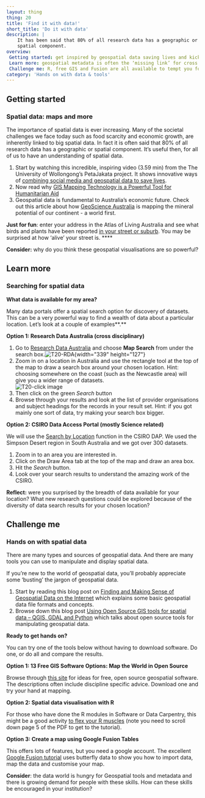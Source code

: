 ```yaml
---
layout: thing
thing: 20
title: 'Find it with data!'
short_title: 'Do it with data'
description: |
    It has been said that 80% of all research data has a geographic or
    spatial component.
overview:
 Getting started: get inspired by geospatial data saving lives and kick starting our economy
 Learn more: geospatial metadata is often the ‘missing link’ for cross disciplinary studies - find out how to fill in this missing link
 Challenge me: R, free GIS and Fusion are all available to tempt you for this Thing!
category: 'Hands on with data & tools'
---
```

## Getting started
### Spatial data: maps and more

The importance of spatial data is ever increasing. Many of the societal
challenges we face today such as food scarcity and economic growth, are
inherently linked to big spatial data. In fact it is often said that 80%
of all research data has a geographic or spatial component. It’s useful
then, for all of us to have an understanding of spatial data.

1.  Start by watching this incredible, inspiring video (3.59 min) from
    the The University of Wollongong’s PetaJakata project. It shows
    innovative ways of [combining social media and geospatial data to
    save lives](https://youtu.be/6v7BO8_rhWI).
2.  Now read why [GIS Mapping Technology is a Powerful Tool for
    Humanitarian
    Aid](https://www.directrelief.org/2013/07/why-mapping-technology-is-a-powerful-tool-for-humanitarian-aid/)
3.  Geospatial data is fundamental to Australia’s economic future. Check
    out this article about how [GeoScience
    Australia](http://www.ga.gov.au/news-events/news/latest-news/continental-scale-mapping-of-mineral-potential-wins-top-award)
    is mapping the mineral potential of our continent - a world first.

**Just for fun**: enter your address in the Atlas of Living Australia
and see what birds and plants have been reported [in your street or
suburb](https://biocache.ala.org.au/explore/your-area "ALA: Explore Your Area").
You may be surprised at how ‘alive’ your street is. ****

**Consider:** why do you think these geospatial visualisations are so
powerful?

## Learn more
### Searching for spatial data

**What data is available for my area?**

Many data portals offer a spatial search option for discovery of
datasets. This can be a very powerful way to find a wealth of data about
a particular location. Let’s look at a couple of examples**.**

**Option 1: Research Data Australia (cross disciplinary)**

1.  Go to [Research Data Australia](https://researchdata.ands.org.au/)
    and choose **Map Search** from under the search
    box.![T20-RDA](https://www.ands.org.au/__data/assets/image/0012/577983/rda.png){width="339"
    height="127"}
2.  Zoom in on a location in Australia and use the rectangle tool at the
    top of the map to draw a search box around your chosen location.
    Hint: choosing somewhere on the coast (such as the Newcastle area)
    will give you a wider range of datasets.\
    ![T20-click
    image](https://www.ands.org.au/__data/assets/image/0011/577982/click.png)
3.  Then click on the green *Search* button
4.  Browse through your results and look at the list of provider
    organisations and subject headings for the records in your result
    set. Hint: if you got mainly one sort of data, try making your
    search box bigger.

**Option 2: CSIRO Data Access Portal (mostly Science related)**

We will use the [Search by
Location](https://data.csiro.au/dap/searchByLocation) function in the
CSIRO DAP. We used the Simpson Desert region in South Australia and we
got over 300 datasets.

1.  Zoom in to an area you are interested in.
2.  Click on the Draw Area tab at the top of the map and draw an area
    box.
3.  Hit the *Search* button.
4.  Look over your search results to understand the amazing work of the
    CSIRO.

**Reflect:** were you surprised by the breadth of data available for
your location? What new research questions could be explored because of
the diversity of data search results for your chosen location?

## Challenge me
### Hands on with spatial data

There are many types and sources of geospatial data. And there are many
tools you can use to manipulate and display spatial data.

If you’re new to the world of geospatial data, you’ll probably
appreciate some ‘busting’ the jargon of geospatial data.

1.  Start by reading this blog post on [Finding and Making Sense of
    Geospatial Data on the
    Internet](https://blog.openshift.com/finding-and-making-sense-of-geospatial-data-on-the-internet/)
    which explains some basic geospatial data file formats and concepts.
2.  Browse down this blog post [Using Open Source GIS tools for spatial
    data – QGIS, GDAL and
    Python](https://blog.openshift.com/using-open-source-gis-tools-for-spatial-data-qgis-gdal-python/)
    which talks about open source tools for manipulating geospatial
    data.

**Ready to get hands on?**

You can try one of the tools below without having to download software.
Do one, or do all and compare the results.

**Option 1: 13 Free GIS Software Options: Map the World in Open Source**

Browse through [this site](http://gisgeography.com/free-gis-software/)
for ideas for free, open source geospatial software. The descriptions
often include discipline specific advice. Download one and try your hand
at mapping.

**Option 2: Spatial data visualisation with R**

For those who have done the R modules in Software or Data Carpentry,
this might be a good activity [to flex your R
muscles](https://www.researchgate.net/publication/274697165_Spatial_data_visualisation_with_R)
(note you need to scroll down page 5 of the PDF to get to the tutorial).

**Option 3: Create a map using Google Fusion Tables**

This offers lots of features, but you need a google account. The
excellent [Google Fusion
tutorial](https://support.google.com/fusiontables/answer/2527132?hl=en&ref_topic=2592806)
uses butterfly data to show you how to import data, map the data and
customise your map.

**Consider**: the data world is hungry for Geospatial tools and metadata
and there is growing demand for people with these skills. How can these
skills be encouraged in your institution?